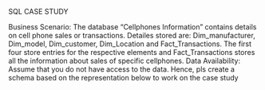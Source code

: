 SQL CASE STUDY


Business Scenario: The database “Cellphones Information” contains details on 
cell phone sales or transactions. 
Detailes stored are: Dim_manufacturer, Dim_model, Dim_customer, 
Dim_Location and Fact_Transactions. 
The first four store entries for the respective elements and Fact_Transactions 
stores all the information about sales of specific cellphones. 
Data Availability: Assume that you do not have access to the data. Hence, pls
create a schema based on the representation below to work on the case study


